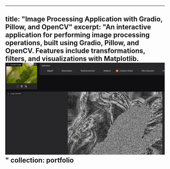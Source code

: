 ---
title: "Image Processing Application with Gradio, Pillow, and OpenCV"
excerpt: "An interactive application for performing image processing operations, built using Gradio, Pillow, and OpenCV. Features include transformations, filters, and visualizations with Matplotlib.<br/><img src='/images/image_processing_app.png'>"
collection: portfolio
----